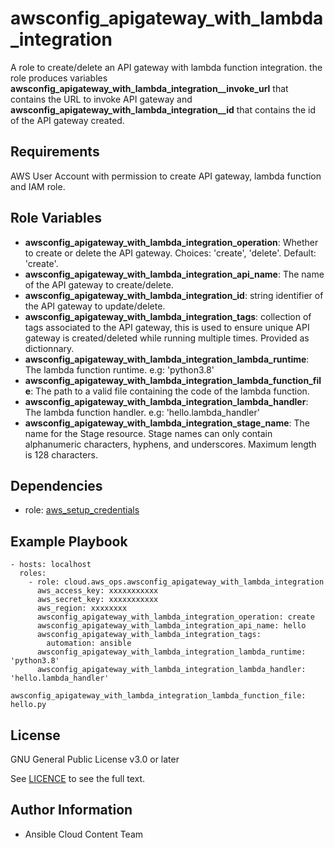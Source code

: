 # awsconfig_apigateway_with_lambda_integration

A role to create/delete an API gateway with lambda function integration.
the role produces variables **awsconfig_apigateway_with_lambda_integration\_\_invoke_url** that contains the URL to invoke API gateway and **awsconfig_apigateway_with_lambda_integration\_\_id** that contains the id of the API gateway created.

## Requirements

AWS User Account with permission to create API gateway, lambda function and IAM role.

## Role Variables

- **awsconfig_apigateway_with_lambda_integration_operation**: Whether to create or delete the API gateway. Choices: 'create', 'delete'. Default: 'create'.
- **awsconfig_apigateway_with_lambda_integration_api_name**: The name of the API gateway to create/delete.
- **awsconfig_apigateway_with_lambda_integration_id**: string identifier of the API gateway to update/delete.
- **awsconfig_apigateway_with_lambda_integration_tags**: collection of tags associated to the API gateway, this is used to ensure unique API gateway is created/deleted while running multiple times. Provided as dictionnary.
- **awsconfig_apigateway_with_lambda_integration_lambda_runtime**: The lambda function runtime. e.g: 'python3.8'
- **awsconfig_apigateway_with_lambda_integration_lambda_function_file**: The path to a valid file containing the code of the lambda function.
- **awsconfig_apigateway_with_lambda_integration_lambda_handler**: The lambda function handler. e.g: 'hello.lambda_handler'
- **awsconfig_apigateway_with_lambda_integration_stage_name**: The name for the Stage resource. Stage names can only contain alphanumeric characters, hyphens, and underscores. Maximum length is 128 characters.

## Dependencies

- role: [aws_setup_credentials](../aws_setup_credentials/README.md)

## Example Playbook

    - hosts: localhost
      roles:
        - role: cloud.aws_ops.awsconfig_apigateway_with_lambda_integration
          aws_access_key: xxxxxxxxxxx
          aws_secret_key: xxxxxxxxxxx
          aws_region: xxxxxxxx
          awsconfig_apigateway_with_lambda_integration_operation: create
          awsconfig_apigateway_with_lambda_integration_api_name: hello
          awsconfig_apigateway_with_lambda_integration_tags:
            automation: ansible
          awsconfig_apigateway_with_lambda_integration_lambda_runtime: 'python3.8'
          awsconfig_apigateway_with_lambda_integration_lambda_handler: 'hello.lambda_handler'
          awsconfig_apigateway_with_lambda_integration_lambda_function_file: hello.py

## License

GNU General Public License v3.0 or later

See [LICENCE](https://github.com/ansible-collections/cloud.aws_ops/blob/main/LICENSE) to see the full text.

## Author Information

- Ansible Cloud Content Team
